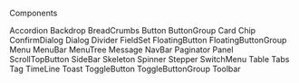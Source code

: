 Components

Accordion
Backdrop
BreadCrumbs
Button
ButtonGroup
Card
Chip
ConfirmDialog
Dialog
Divider
FieldSet
FloatingButton
FloatingButtonGroup
Menu
MenuBar
MenuTree
Message
NavBar
Paginator
Panel
ScrollTopButton
SideBar
Skeleton
Spinner
Stepper
SwitchMenu
Table
Tabs
Tag
TimeLine
Toast
ToggleButton
ToggleButtonGroup
Toolbar
